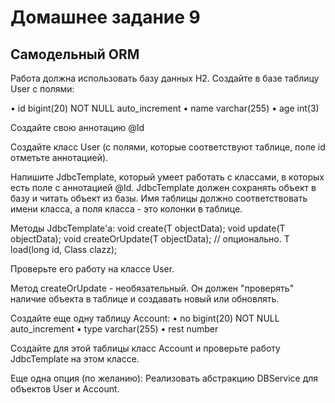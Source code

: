 # Домашнее задание 9
## Самодельный ORM
Работа должна использовать базу данных H2.
Создайте в базе таблицу User с полями:

• id bigint(20) NOT NULL auto_increment
• name varchar(255)
• age int(3)

Создайте свою аннотацию @Id

Создайте класс User (с полями, которые соответствуют таблице, поле id отметьте аннотацией).

Напишите JdbcTemplate, который умеет работать с классами, в которых есть поле с аннотацией @Id.
JdbcTemplate должен сохранять объект в базу и читать объект из базы.
Имя таблицы должно соответствовать имени класса, а поля класса - это колонки в таблице.

Методы JdbcTemplate'а:
void create(T objectData);
void update(T objectData);
void createOrUpdate(T objectData); // опционально.
<T> T load(long id, Class<T> clazz);

Проверьте его работу на классе User.

Метод createOrUpdate - необязательный.
Он должен "проверять" наличие объекта в таблице и создавать новый или обновлять.

Создайте еще одну таблицу Account:
• no bigint(20) NOT NULL auto_increment
• type varchar(255)
• rest number

Создайте для этой таблицы класс Account и проверьте работу JdbcTemplate на этом классе.

Еще одна опция (по желанию):
Реализовать абстракцию DBService для объектов User и Account.
